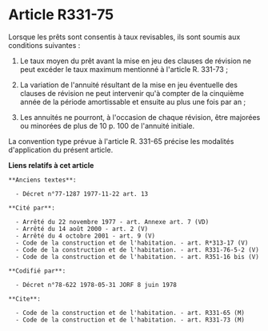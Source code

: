# Article R331-75

Lorsque les prêts sont consentis à taux revisables, ils sont soumis aux conditions suivantes :

1. Le taux moyen du prêt avant la mise en jeu des clauses de révision ne peut excéder le taux maximum mentionné à l'article
R. 331-73 ;

2. La variation de l'annuité résultant de la mise en jeu éventuelle des clauses de révision ne peut intervenir qu'à compter
de la cinquième année de la période amortissable et ensuite au plus une fois par an ;

3. Les annuités ne pourront, à l'occasion de chaque révision, être majorées ou minorées de plus de 10 p. 100 de l'annuité
initiale.

La convention type prévue à l'article R. 331-65 précise les modalités d'application du présent article.

**Liens relatifs à cet article**

	**Anciens textes**:

	  - Décret n°77-1287 1977-11-22 art. 13

	**Cité par**:

	  - Arrêté du 22 novembre 1977 - art. Annexe art. 7 (VD)
	  - Arrêté du 14 août 2000 - art. 2 (V)
	  - Arrêté du 4 octobre 2001 - art. 9 (V)
	  - Code de la construction et de l'habitation. - art. R*313-17 (V)
	  - Code de la construction et de l'habitation. - art. R331-76-5-2 (V)
	  - Code de la construction et de l'habitation. - art. R351-16 bis (V)

	**Codifié par**:

	  - Décret n°78-622 1978-05-31 JORF 8 juin 1978

	**Cite**:

	  - Code de la construction et de l'habitation. - art. R331-65 (M)
	  - Code de la construction et de l'habitation. - art. R331-73 (M)
